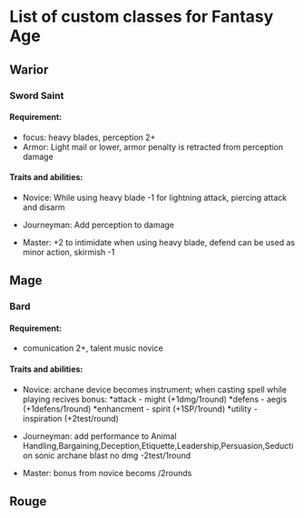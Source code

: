 # List of custom classes for Fantasy Age

## Warior

### Sword Saint

#### Requirement:

- focus: heavy blades, perception 2+
- Armor: Light mail or lower, armor penalty is retracted from perception damage

#### Traits and abilities:
- Novice: While using heavy blade -1 for lightning attack, piercing attack and disarm

- Journeyman: Add perception to damage

- Master: +2 to intimidate when using heavy blade, defend can be used as minor action, skirmish -1

## Mage

### Bard

#### Requirement:

- comunication 2+, talent music novice

#### Traits and abilities:

- Novice: archane device becomes instrument; when casting spell while playing recives bonus:
                *attack - might (+1dmg/1round)
                *defens - aegis (+1defens/1round)
                *enhancment - spirit (+1SP/1round)
                *utility - inspiration (+2test/round)

- Journeyman: add performance to Animal Handling,Bargaining,Deception,Etiquette,Leadership,Persuasion,Seduction
              sonic archane blast no dmg -2test/1round

- Master: bonus from novice becoms /2rounds

## Rouge
